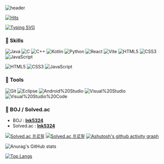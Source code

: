 

![header](https://capsule-render.vercel.app/api?type=waving&color=timeGradient&height=240&section=header&text=🦁응애%20나%20아기%20개발자🦁&fontSize=36&animation=fadeIn&fontAlignY=36)

[![Hits](https://hits.seeyoufarm.com/api/count/incr/badge.svg?url=https%3A%2F%2Fgithub.com%2Flee-nakyung&count_bg=%236EFF00&title_bg=%2300E8FF&icon=&icon_color=%23E7E7E7&title=hits&edge_flat=false)](https://hits.seeyoufarm.com)

[![Typing SVG](https://readme-typing-svg.herokuapp.com?font=Silkscreen&size=30&pause=1000&color=6013F7&center=true&vCenter=true&repeat=true&width=435&lines=Na._.kyung's+Github)](https://git.io/typing-svg)

<!-- 추천 font : Nixie One Monoton Silkscreen CodystarMonofett -->

 

### 🦁 Skills

![Java](https://img.shields.io/badge/Java-%23ED8B00.svg?style=for-the-badge&logo=openjdk&logoColor=white)
![C](https://img.shields.io/badge/C-%2300599C.svg?style=for-the-badge&logo=c&logoColor=white)
![C++](https://img.shields.io/badge/C++-%2300599C.svg?style=for-the-badge&logo=cplusplus&logoColor=white)
![Kotlin](https://img.shields.io/badge/Kotlin-%237F52FF.svg?style=for-the-badge&logo=kotlin&logoColor=white)
![Python](https://img.shields.io/badge/Python-%233776AB.svg?style=for-the-badge&logo=python&logoColor=white)
![React](https://img.shields.io/badge/React-%2361DAFB.svg?style=for-the-badge&logo=react&logoColor=white)
![Vite](https://img.shields.io/badge/Vite-%23646CFF.svg?style=for-the-badge&logo=vite&logoColor=white)
![HTML5](https://img.shields.io/badge/HTML5-%23E34F26.svg?style=for-the-badge&logo=html5&logoColor=white)
![CSS3](https://img.shields.io/badge/CSS3-%231572B6.svg?style=for-the-badge&logo=css3&logoColor=white)
![JavaScript](https://img.shields.io/badge/JavaScript-%23F7DF1E.svg?style=for-the-badge&logo=javascript&logoColor=black)



![HTML5](https://img.shields.io/badge/html5-%23E34F26.svg?style=for-the-badge&logo=html5&logoColor=white)
![CSS3](https://img.shields.io/badge/css3-%231572B6.svg?style=for-the-badge&logo=css3&logoColor=white)
![JavaScript](https://img.shields.io/badge/javascript-%23323330.svg?style=for-the-badge&logo=javascript&logoColor=%23F7DF1E)



### 🦁 Tools
![Git](https://img.shields.io/badge/git-%23F05033.svg?style=for-the-badge&logo=git&logoColor=white)
![Eclipse](https://img.shields.io/badge/Eclipse-FE7A16.svg?style=for-the-badge&logo=Eclipse&logoColor=white)
![Android%20Studio](https://img.shields.io/badge/Android%20Studio-3DDC84.svg?style=for-the-badge&logo=Android%20Studio&logoColor=white)
![Visual%20Studio](https://img.shields.io/badge/Visual%20Studio-5C2D91.svg?style=for-the-badge&logo=Visual%20Studio&logoColor=white)
![Visual%20Studio%20Code](https://img.shields.io/badge/Visual%20Studio%20Code-007ACC.svg?style=for-the-badge&logo=Visual%20Studio%20Code&logoColor=white)

### 🦁 BOJ / Solved.ac
- BOJ : [**lnk5324**](https://www.acmicpc.net/user/lnk5324)
- Solved.ac : [**lnk5324**](https://solved.ac/profile/lnk5324)

[![Solved.ac
프로필](http://mazassumnida.wtf/api/v2/generate_badge?boj=lnk5324)](https://solved.ac/lnk5324)
[![Solved.ac 프로필](http://mazandi.herokuapp.com/api?handle=lnk5324)](https://solved.ac/lnk5324/)
[![Ashutosh's github activity graph](https://github-readme-activity-graph.cyclic.app/graph?username=lee-nakyung&bg_color=FFFFFF&color=7396CF&title_color=7396CF&line=7396CF&point=50688F&hide_border=true)](https://github.com/ashutosh00710/github-readme-activity-graph)

![Anurag's GitHub stats](https://github-readme-stats.vercel.app/api?username=lee-nakyung&show_icons=true&title_color=7396CF&text_color=7396CF&icon_color=7396CF&hide_border=true&bg_color=FFFFFF)

 [![Top Langs](https://github-readme-stats.vercel.app/api/top-langs/?username=lee-nakyung)](https://github.com/anuraghazra/github-readme-stats)


